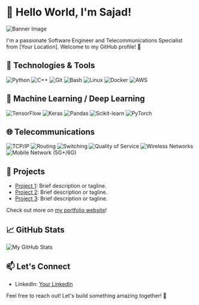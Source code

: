 # 👋 Hello World, I'm Sajad!

![Banner Image](link-to-your-banner-image)

I'm a passionate Software Engineer and Telecommunications Specialist from [Your Location]. Welcome to my GitHub profile! 🚀

## 🔧 Technologies & Tools

![Python](https://img.shields.io/badge/-Python-black?logo=python&style=flat-square)
![C++](https://img.shields.io/badge/-C++-black?logo=c%2B%2B&style=flat-square)
![Git](https://img.shields.io/badge/-Git-black?logo=git&style=flat-square)
![Bash](https://img.shields.io/badge/-Bash-black?logo=gnu-bash&style=flat-square)
![Linux](https://img.shields.io/badge/-Linux-black?logo=linux&style=flat-square)
![Docker](https://img.shields.io/badge/-Docker-black?logo=docker&style=flat-square)
![AWS](https://img.shields.io/badge/-AWS-black?logo=amazon-aws&style=flat-square)

## 🧠 Machine Learning / Deep Learning

![TensorFlow](https://img.shields.io/badge/-TensorFlow-black?logo=tensorflow&style=flat-square)
![Keras](https://img.shields.io/badge/-Keras-black?logo=keras&style=flat-square)
![Pandas](https://img.shields.io/badge/-Pandas-black?logo=pandas&style=flat-square)
![Scikit-learn](https://img.shields.io/badge/-Scikit--learn-black?logo=scikit-learn&style=flat-square)
![PyTorch](https://img.shields.io/badge/-PyTorch-black?logo=pytorch&style=flat-square)

## 🌐 Telecommunications

![TCP/IP](https://img.shields.io/badge/-TCP%2FIP-black?style=flat-square)
![Routing](https://img.shields.io/badge/-Routing-black?style=flat-square)
![Switching](https://img.shields.io/badge/-Switching-black?style=flat-square)
![Quality of Service](https://img.shields.io/badge/-Quality%20of%20Service-black?style=flat-square)
![Wireless Networks](https://img.shields.io/badge/-Wireless%20Networks-black?style=flat-square)
![Mobile Network (5G+/6G)](https://img.shields.io/badge/-Mobile%20Network%20(5G%2B%2F6G)-black?style=flat-square)

## 🚀 Projects

- [Project 1](link-to-project-1): Brief description or tagline.
- [Project 2](link-to-project-2): Brief description or tagline.
- [Project 3](link-to-project-3): Brief description or tagline.

Check out more on [my portfolio website](link-to-portfolio)!

## 📈 GitHub Stats

![My GitHub Stats](https://github-readme-stats.vercel.app/api?username=your-username&show_icons=true&count_private=true&hide=prs&theme=radical)

## 📫 Let's Connect

- LinkedIn: [Your LinkedIn](https://www.linkedin.com/in/sajadh76/)

Feel free to reach out! Let's build something amazing together! 🌟
